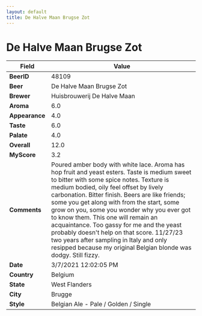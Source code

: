 ```yaml
---
layout: default
title: De Halve Maan Brugse Zot
---
```


# De Halve Maan Brugse Zot

| Field         | Value     |
|---------------|-----------|
| **BeerID** | 48109 |
| **Beer** | De Halve Maan Brugse Zot |
| **Brewer** | Huisbrouwerij De Halve Maan |
| **Aroma** | 6.0 |
| **Appearance** | 4.0 |
| **Taste** | 6.0 |
| **Palate** | 4.0 |
| **Overall** | 12.0 |
| **MyScore** | 3.2 |
| **Comments** | Poured amber body with white lace. Aroma has hop fruit and yeast esters. Taste is medium sweet to bitter with some spice notes. Texture is medium bodied, oily feel offset by lively carbonation. Bitter finish. Beers are like friends; some you get along with from the start, some grow on you, some you wonder why you ever got to know them. This one will remain an acquaintance. Too gassy for me and the yeast probably doesn't help on that score. 11/27/23 two years after sampling in Italy and only resipped because my original Belgian blonde was dodgy. Still fizzy. |
| **Date** | 3/7/2021 12:02:05 PM |
| **Country** | Belgium |
| **State** | West Flanders |
| **City** | Brugge |
| **Style** | Belgian Ale - Pale / Golden / Single |
